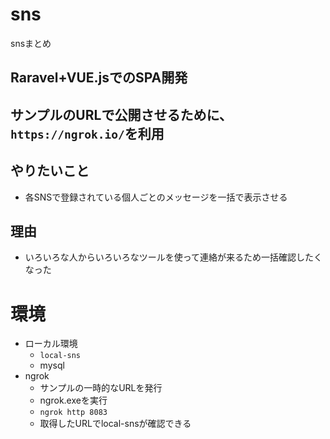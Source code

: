 # sns
snsまとめ
## Raravel+VUE.jsでのSPA開発
## サンプルのURLで公開させるために、`https://ngrok.io/`を利用
## やりたいこと
- 各SNSで登録されている個人ごとのメッセージを一括で表示させる
## 理由
- いろいろな人からいろいろなツールを使って連絡が来るため一括確認したくなった

# 環境
- ローカル環境
	- `local-sns`
	- mysql
- ngrok
	- サンプルの一時的なURLを発行
	- ngrok.exeを実行
	- `ngrok http 8083`
	- 取得したURLでlocal-snsが確認できる
